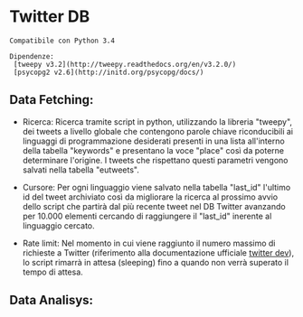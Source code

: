 # Twitter DB

	Compatibile con Python 3.4

	Dipendenze:
	 [tweepy v3.2](http://tweepy.readthedocs.org/en/v3.2.0/)
	 [psycopg2 v2.6](http://initd.org/psycopg/docs/)


## Data Fetching:

 * Ricerca:
	Ricerca tramite script in python, utilizzando la libreria "tweepy", dei tweets a livello globale che contengono parole chiave 
	riconducibili ai linguaggi di programmazione desiderati presenti in una lista all'interno della tabella "keywords"
	e presentano la voce "place" così da poterne determinare l'origine. I tweets che rispettano questi parametri vengono salvati
	nella tabella "eutweets".

 * Cursore:
	Per ogni linguaggio viene salvato nella tabella "last_id" l'ultimo id del tweet archiviato così da migliorare la ricerca al prossimo
	avvio dello script che partirà dal più recente tweet nel DB Twitter avanzando per 10.000 elementi cercando di raggiungere il "last_id"
	inerente al linguaggio cercato.

 * Rate limit:
	Nel momento in cui viene raggiunto il numero massimo di richieste a Twitter (riferimento alla documentazione ufficiale 
	[twitter dev](https://dev.twitter.com/rest/public/rate-limiting)), lo script rimarrà in attesa (sleeping) fino a quando non verrà superato il tempo di attesa.


## Data Analisys:

	 
